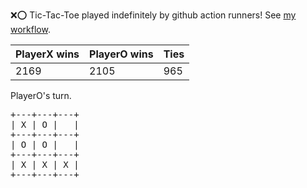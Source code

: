 :x::o: Tic-Tac-Toe played indefinitely by github action runners! See [my workflow](.github/workflows/play.yaml).

|PlayerX wins|PlayerO wins|Ties|
|-|-|-|
|2169|2105|965|

PlayerO's turn.

<pre>
+---+---+---+
| X | O |   |
+---+---+---+
| O | O |   |
+---+---+---+
| X | X | X |
+---+---+---+
</pre>